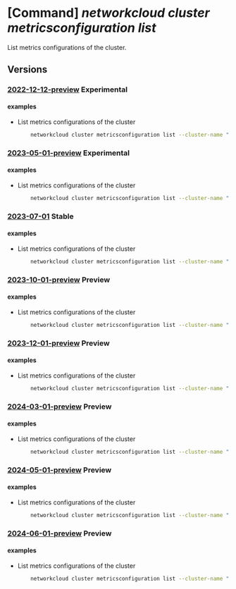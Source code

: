 # [Command] _networkcloud cluster metricsconfiguration list_

List metrics configurations of the cluster.

## Versions

### [2022-12-12-preview](/Resources/mgmt-plane/L3N1YnNjcmlwdGlvbnMve30vcmVzb3VyY2Vncm91cHMve30vcHJvdmlkZXJzL21pY3Jvc29mdC5uZXR3b3JrY2xvdWQvY2x1c3RlcnMve30vbWV0cmljc2NvbmZpZ3VyYXRpb25z/2022-12-12-preview.xml) **Experimental**

<!-- mgmt-plane /subscriptions/{}/resourcegroups/{}/providers/microsoft.networkcloud/clusters/{}/metricsconfigurations 2022-12-12-preview -->

#### examples

- List metrics configurations of the cluster
    ```bash
        networkcloud cluster metricsconfiguration list --cluster-name "clusterName" --resource-group "resourceGroupName"
    ```

### [2023-05-01-preview](/Resources/mgmt-plane/L3N1YnNjcmlwdGlvbnMve30vcmVzb3VyY2Vncm91cHMve30vcHJvdmlkZXJzL21pY3Jvc29mdC5uZXR3b3JrY2xvdWQvY2x1c3RlcnMve30vbWV0cmljc2NvbmZpZ3VyYXRpb25z/2023-05-01-preview.xml) **Experimental**

<!-- mgmt-plane /subscriptions/{}/resourcegroups/{}/providers/microsoft.networkcloud/clusters/{}/metricsconfigurations 2023-05-01-preview -->

#### examples

- List metrics configurations of the cluster
    ```bash
        networkcloud cluster metricsconfiguration list --cluster-name "clusterName" --resource-group "resourceGroupName"
    ```

### [2023-07-01](/Resources/mgmt-plane/L3N1YnNjcmlwdGlvbnMve30vcmVzb3VyY2Vncm91cHMve30vcHJvdmlkZXJzL21pY3Jvc29mdC5uZXR3b3JrY2xvdWQvY2x1c3RlcnMve30vbWV0cmljc2NvbmZpZ3VyYXRpb25z/2023-07-01.xml) **Stable**

<!-- mgmt-plane /subscriptions/{}/resourcegroups/{}/providers/microsoft.networkcloud/clusters/{}/metricsconfigurations 2023-07-01 -->

#### examples

- List metrics configurations of the cluster
    ```bash
        networkcloud cluster metricsconfiguration list --cluster-name "clusterName" --resource-group "resourceGroupName"
    ```

### [2023-10-01-preview](/Resources/mgmt-plane/L3N1YnNjcmlwdGlvbnMve30vcmVzb3VyY2Vncm91cHMve30vcHJvdmlkZXJzL21pY3Jvc29mdC5uZXR3b3JrY2xvdWQvY2x1c3RlcnMve30vbWV0cmljc2NvbmZpZ3VyYXRpb25z/2023-10-01-preview.xml) **Preview**

<!-- mgmt-plane /subscriptions/{}/resourcegroups/{}/providers/microsoft.networkcloud/clusters/{}/metricsconfigurations 2023-10-01-preview -->

#### examples

- List metrics configurations of the cluster
    ```bash
        networkcloud cluster metricsconfiguration list --cluster-name "clusterName" --resource-group "resourceGroupName"
    ```

### [2023-12-01-preview](/Resources/mgmt-plane/L3N1YnNjcmlwdGlvbnMve30vcmVzb3VyY2Vncm91cHMve30vcHJvdmlkZXJzL21pY3Jvc29mdC5uZXR3b3JrY2xvdWQvY2x1c3RlcnMve30vbWV0cmljc2NvbmZpZ3VyYXRpb25z/2023-12-01-preview.xml) **Preview**

<!-- mgmt-plane /subscriptions/{}/resourcegroups/{}/providers/microsoft.networkcloud/clusters/{}/metricsconfigurations 2023-12-01-preview -->

#### examples

- List metrics configurations of the cluster
    ```bash
        networkcloud cluster metricsconfiguration list --cluster-name "clusterName" --resource-group "resourceGroupName"
    ```

### [2024-03-01-preview](/Resources/mgmt-plane/L3N1YnNjcmlwdGlvbnMve30vcmVzb3VyY2Vncm91cHMve30vcHJvdmlkZXJzL21pY3Jvc29mdC5uZXR3b3JrY2xvdWQvY2x1c3RlcnMve30vbWV0cmljc2NvbmZpZ3VyYXRpb25z/2024-03-01-preview.xml) **Preview**

<!-- mgmt-plane /subscriptions/{}/resourcegroups/{}/providers/microsoft.networkcloud/clusters/{}/metricsconfigurations 2024-03-01-preview -->

#### examples

- List metrics configurations of the cluster
    ```bash
        networkcloud cluster metricsconfiguration list --cluster-name "clusterName" --resource-group "resourceGroupName"
    ```

### [2024-05-01-preview](/Resources/mgmt-plane/L3N1YnNjcmlwdGlvbnMve30vcmVzb3VyY2Vncm91cHMve30vcHJvdmlkZXJzL21pY3Jvc29mdC5uZXR3b3JrY2xvdWQvY2x1c3RlcnMve30vbWV0cmljc2NvbmZpZ3VyYXRpb25z/2024-05-01-preview.xml) **Preview**

<!-- mgmt-plane /subscriptions/{}/resourcegroups/{}/providers/microsoft.networkcloud/clusters/{}/metricsconfigurations 2024-05-01-preview -->

#### examples

- List metrics configurations of the cluster
    ```bash
        networkcloud cluster metricsconfiguration list --cluster-name "clusterName" --resource-group "resourceGroupName"
    ```

### [2024-06-01-preview](/Resources/mgmt-plane/L3N1YnNjcmlwdGlvbnMve30vcmVzb3VyY2Vncm91cHMve30vcHJvdmlkZXJzL21pY3Jvc29mdC5uZXR3b3JrY2xvdWQvY2x1c3RlcnMve30vbWV0cmljc2NvbmZpZ3VyYXRpb25z/2024-06-01-preview.xml) **Preview**

<!-- mgmt-plane /subscriptions/{}/resourcegroups/{}/providers/microsoft.networkcloud/clusters/{}/metricsconfigurations 2024-06-01-preview -->

#### examples

- List metrics configurations of the cluster
    ```bash
        networkcloud cluster metricsconfiguration list --cluster-name "clusterName" --resource-group "resourceGroupName"
    ```
